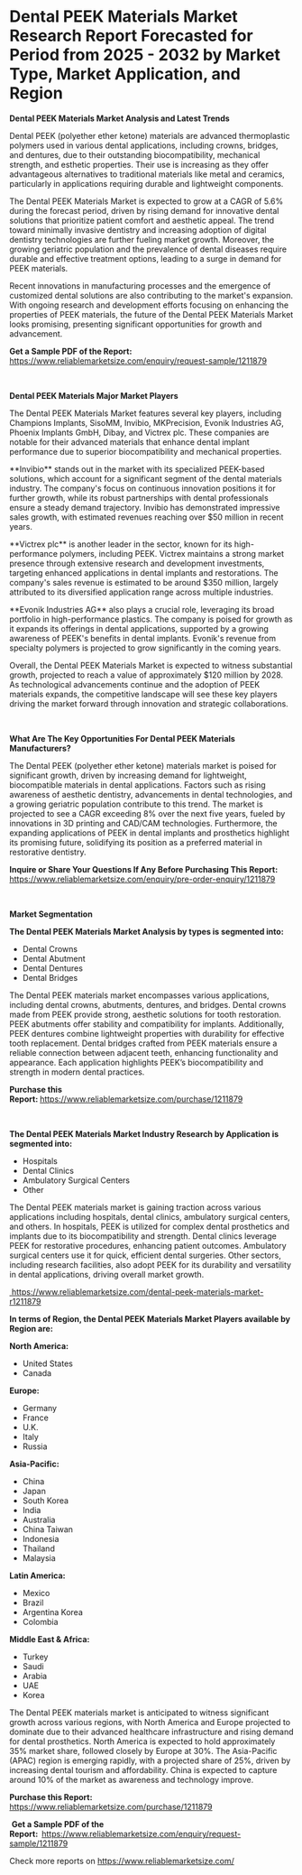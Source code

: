 <p><h1>Dental PEEK Materials Market Research Report Forecasted for Period from 2025 -  2032 by Market Type, Market Application, and Region</h1></p><p><strong>Dental PEEK Materials Market Analysis and Latest Trends</strong></p>
<p><p>Dental PEEK (polyether ether ketone) materials are advanced thermoplastic polymers used in various dental applications, including crowns, bridges, and dentures, due to their outstanding biocompatibility, mechanical strength, and esthetic properties. Their use is increasing as they offer advantageous alternatives to traditional materials like metal and ceramics, particularly in applications requiring durable and lightweight components.</p><p>The Dental PEEK Materials Market is expected to grow at a CAGR of 5.6% during the forecast period, driven by rising demand for innovative dental solutions that prioritize patient comfort and aesthetic appeal. The trend toward minimally invasive dentistry and increasing adoption of digital dentistry technologies are further fueling market growth. Moreover, the growing geriatric population and the prevalence of dental diseases require durable and effective treatment options, leading to a surge in demand for PEEK materials.</p><p>Recent innovations in manufacturing processes and the emergence of customized dental solutions are also contributing to the market's expansion. With ongoing research and development efforts focusing on enhancing the properties of PEEK materials, the future of the Dental PEEK Materials Market looks promising, presenting significant opportunities for growth and advancement.</p></p>
<p><strong>Get a Sample PDF of the Report:&nbsp;</strong> <a href="https://www.reliablemarketsize.com/enquiry/request-sample/1211879?utm_campaign=3217&utm_medium=2&utm_source=Github&utm_content=ia&utm_term=24032025&utm_id=dental-peek-materials">https://www.reliablemarketsize.com/enquiry/request-sample/1211879</a></p>
<p>&nbsp;</p>
<p><strong>Dental PEEK Materials Major Market Players</strong></p>
<p><p>The Dental PEEK Materials Market features several key players, including Champions Implants, SisoMM, Invibio, MKPrecision, Evonik Industries AG, Phoenix Implants GmbH, Dibay, and Victrex plc. These companies are notable for their advanced materials that enhance dental implant performance due to superior biocompatibility and mechanical properties.</p><p>**Invibio** stands out in the market with its specialized PEEK-based solutions, which account for a significant segment of the dental materials industry. The company's focus on continuous innovation positions it for further growth, while its robust partnerships with dental professionals ensure a steady demand trajectory. Invibio has demonstrated impressive sales growth, with estimated revenues reaching over $50 million in recent years.</p><p>**Victrex plc** is another leader in the sector, known for its high-performance polymers, including PEEK. Victrex maintains a strong market presence through extensive research and development investments, targeting enhanced applications in dental implants and restorations. The company's sales revenue is estimated to be around $350 million, largely attributed to its diversified application range across multiple industries.</p><p>**Evonik Industries AG** also plays a crucial role, leveraging its broad portfolio in high-performance plastics. The company is poised for growth as it expands its offerings in dental applications, supported by a growing awareness of PEEK's benefits in dental implants. Evonik's revenue from specialty polymers is projected to grow significantly in the coming years.</p><p>Overall, the Dental PEEK Materials Market is expected to witness substantial growth, projected to reach a value of approximately $120 million by 2028. As technological advancements continue and the adoption of PEEK materials expands, the competitive landscape will see these key players driving the market forward through innovation and strategic collaborations.</p></p>
<p>&nbsp;</p>
<p><strong>What Are The Key Opportunities For Dental PEEK Materials Manufacturers?</strong></p>
<p><p>The Dental PEEK (polyether ether ketone) materials market is poised for significant growth, driven by increasing demand for lightweight, biocompatible materials in dental applications. Factors such as rising awareness of aesthetic dentistry, advancements in dental technologies, and a growing geriatric population contribute to this trend. The market is projected to see a CAGR exceeding 8% over the next five years, fueled by innovations in 3D printing and CAD/CAM technologies. Furthermore, the expanding applications of PEEK in dental implants and prosthetics highlight its promising future, solidifying its position as a preferred material in restorative dentistry.</p></p>
<p><strong>Inquire or Share Your Questions If Any Before Purchasing This Report:</strong> <a href="https://www.reliablemarketsize.com/enquiry/pre-order-enquiry/1211879?utm_campaign=3217&utm_medium=2&utm_source=Github&utm_content=ia&utm_term=24032025&utm_id=dental-peek-materials">https://www.reliablemarketsize.com/enquiry/pre-order-enquiry/1211879</a></p>
<p>&nbsp;</p>
<p><strong>Market Segmentation</strong></p>
<p><strong>The Dental PEEK Materials Market Analysis by types is segmented into:</strong></p>
<p><ul><li>Dental Crowns</li><li>Dental Abutment</li><li>Dental Dentures</li><li>Dental Bridges</li></ul></p>
<p><p>The Dental PEEK materials market encompasses various applications, including dental crowns, abutments, dentures, and bridges. Dental crowns made from PEEK provide strong, aesthetic solutions for tooth restoration. PEEK abutments offer stability and compatibility for implants. Additionally, PEEK dentures combine lightweight properties with durability for effective tooth replacement. Dental bridges crafted from PEEK materials ensure a reliable connection between adjacent teeth, enhancing functionality and appearance. Each application highlights PEEK’s biocompatibility and strength in modern dental practices.</p></p>
<p><strong>Purchase this Report:&nbsp;</strong><a href="https://www.reliablemarketsize.com/purchase/1211879?utm_campaign=3217&utm_medium=2&utm_source=Github&utm_content=ia&utm_term=24032025&utm_id=dental-peek-materials">https://www.reliablemarketsize.com/purchase/1211879</a></p>
<p>&nbsp;</p>
<p><strong>The Dental PEEK Materials Market Industry Research by Application is segmented into:</strong></p>
<p><ul><li>Hospitals</li><li>Dental Clinics</li><li>Ambulatory Surgical Centers</li><li>Other</li></ul></p>
<p><p>The Dental PEEK materials market is gaining traction across various applications including hospitals, dental clinics, ambulatory surgical centers, and others. In hospitals, PEEK is utilized for complex dental prosthetics and implants due to its biocompatibility and strength. Dental clinics leverage PEEK for restorative procedures, enhancing patient outcomes. Ambulatory surgical centers use it for quick, efficient dental surgeries. Other sectors, including research facilities, also adopt PEEK for its durability and versatility in dental applications, driving overall market growth.</p></p>
<p><a href="https://www.reliablemarketsize.com/dental-peek-materials-market-r1211879?utm_campaign=3217&utm_medium=2&utm_source=Github&utm_content=ia&utm_term=24032025&utm_id=dental-peek-materials">&nbsp;https://www.reliablemarketsize.com/dental-peek-materials-market-r1211879</a></p>
<p><strong>In terms of Region, the Dental PEEK Materials Market Players available by Region are:</strong></p>
<p>
    <p> <strong> North America: </strong>
        <ul>
            <li>United States</li>
            <li>Canada</li>
        </ul>
        </p> 
    <p> <strong> Europe: </strong>
        <ul>
            <li>Germany</li>
            <li>France</li>
            <li>U.K.</li>
            <li>Italy</li>
            <li>Russia</li>
        </ul>
        </p> 
    <p> <strong> Asia-Pacific: </strong>
        <ul>
            <li>China</li>
            <li>Japan</li>
            <li>South Korea</li>
            <li>India</li>
            <li>Australia</li>
            <li>China Taiwan</li>
            <li>Indonesia</li>
            <li>Thailand</li>
            <li>Malaysia</li>
        </ul>
        </p> 
    <p> <strong> Latin America: </strong>
        <ul>
            <li>Mexico</li>
            <li>Brazil</li>
            <li>Argentina Korea</li>
            <li>Colombia</li>
        </ul>
        </p> 
    <p> <strong> Middle East & Africa: </strong>
        <ul>
            <li>Turkey</li>
            <li>Saudi</li>
            <li>Arabia</li>
            <li>UAE</li>
            <li>Korea</li>
        </ul>
    </p>
    </p>
<p><p>The Dental PEEK materials market is anticipated to witness significant growth across various regions, with North America and Europe projected to dominate due to their advanced healthcare infrastructure and rising demand for dental prosthetics. North America is expected to hold approximately 35% market share, followed closely by Europe at 30%. The Asia-Pacific (APAC) region is emerging rapidly, with a projected share of 25%, driven by increasing dental tourism and affordability. China is expected to capture around 10% of the market as awareness and technology improve.</p></p>
<p><strong>Purchase this Report: </strong><a href="https://www.reliablemarketsize.com/purchase/1211879?utm_campaign=3217&utm_medium=2&utm_source=Github&utm_content=ia&utm_term=24032025&utm_id=dental-peek-materials">https://www.reliablemarketsize.com/purchase/1211879</a></p>
<p>&nbsp;<strong>Get a Sample PDF of the Report:&nbsp;&nbsp;</strong><a href="https://www.reliablemarketsize.com/enquiry/request-sample/1211879?utm_campaign=3217&utm_medium=2&utm_source=Github&utm_content=ia&utm_term=24032025&utm_id=dental-peek-materials">https://www.reliablemarketsize.com/enquiry/request-sample/1211879</a></p>
<p><strong></strong></p>
<p>Check more reports on <a href="https://www.reliablemarketsize.com/?utm_campaign=3217&utm_medium=2&utm_source=Github&utm_content=ia&utm_term=24032025&utm_id=dental-peek-materials">https://www.reliablemarketsize.com/</a></p>